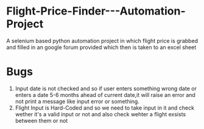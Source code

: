 # Flight-Price-Finder---Automation-Project
A selenium based python automation project in which flight price is grabbed and filled in an google forum provided which then is taken to an excel sheet

# Bugs
1. Input date is not checked and so if user enters something wrong date or enters a date 5-6 months ahead of current date,it will raise an error and not print a message like input error or something.
2. Flight Input is Hard-Coded and so we need to take input in it and check wether it's a valid input or not and also check wehter a flight exsists between them or not

